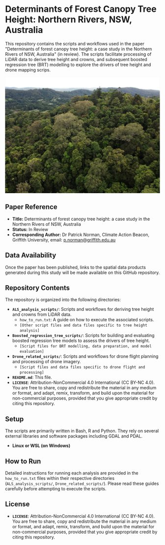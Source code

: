 # Determinants of Forest Canopy Tree Height: Northern Rivers, NSW, Australia

This repository contains the scripts and workflows used in the paper "Determinants of forest canopy tree height: a case study in the Northern Rivers of NSW, Australia" (in review).  The scripts facilitate processing of LiDAR data to derive tree height and crowns, and subsequent boosted regression tree (BRT) modelling to explore the drivers of tree height and drone mapping scrips.

![Forest in the region](rainforest_drone.png "Rainforest from drone")

## Paper Reference

* **Title:** Determinants of forest canopy tree height: a case study in the Northern Rivers of NSW, Australia
* **Status:** In Review
* **Corresponding Author:** Dr Patrick Norman, Climate Action Beacon, Griffith University, email: p.norman@griffith.edu.au

## Data Availability

Once the paper has been published, links to the spatial data products generated during this study will be made available on this GitHub repository.

## Repository Contents

The repository is organized into the following directories:

* **`ALS_analysis_scripts/`**: Scripts and workflows for deriving tree height and crowns from LiDAR data.
    * `how_to_run.txt`:  A guide on how to execute the associated scripts.
    * `[Other script files and data files specific to tree height analysis]`
* **`Boosted_regression_tree_scripts/`**: Scripts for building and evaluating boosted regression tree models to assess the drivers of tree height.
    * `[Script files for BRT modelling, data preparation, and model evaluation]`
* **`Drone_related_scripts/`**: Scripts and workflows for drone flight planning and processing of drone imagery.
    * `[Script files and data files specific to drone flight and processing]`
* **`README.md`**: This file.
* **`LICENSE`**:  Attribution-NonCommercial 4.0 International (CC BY-NC 4.0). You are free to share, copy and redistribute the material in any medium or format, and adapt, remix, transform, and build upon the material for non-commercial purposes, provided that you give appropriate credit by citing this repository.

## Setup

The scripts are primarily written in Bash, R and Python. They rely on several external libraries and software packages including GDAL and PDAL.

* **Linux or WSL (on Windows)** 

## How to Run

Detailed instructions for running each analysis are provided in the `how_to_run.txt` files within their respective directories (`ALS_analysis_scripts/`, `Drone_related_scripts/`).  Please read these guides carefully before attempting to execute the scripts.

## License

* **`LICENSE`**:  Attribution-NonCommercial 4.0 International (CC BY-NC 4.0). You are free to share, copy and redistribute the material in any medium or format, and adapt, remix, transform, and build upon the material for non-commercial purposes, provided that you give appropriate credit by citing this repository.

<!-- Add contact information for questions or collaboration -->
